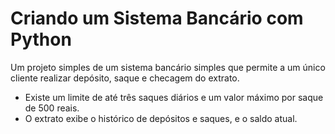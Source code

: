 # Criando um Sistema Bancário com Python

Um projeto simples de um sistema bancário simples que permite a um único cliente realizar depósito, saque e checagem do extrato.

 - Existe um limite de até três saques diários e um valor máximo por saque de 500 reais.
 - O extrato exibe o histórico de depósitos e saques, e o saldo atual.
